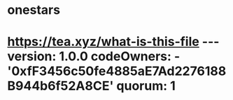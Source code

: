 # onestars
# https://tea.xyz/what-is-this-file --- version: 1.0.0 codeOwners:   - '0xfF3456c50fe4885aE7Ad2276188B944b6f52A8CE' quorum: 1
